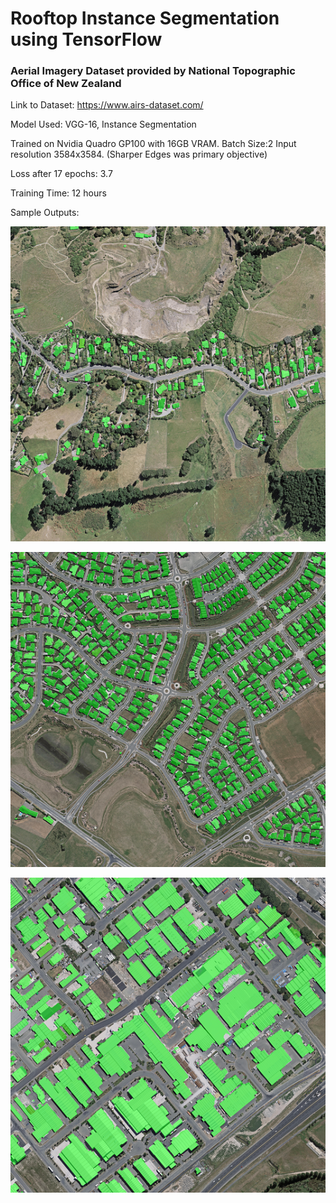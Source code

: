 # Rooftop Instance Segmentation using TensorFlow
### Aerial Imagery Dataset provided by National Topographic Office of New Zealand

Link to Dataset: https://www.airs-dataset.com/

Model Used: VGG-16, Instance Segmentation

Trained on Nvidia Quadro GP100 with 16GB VRAM. Batch Size:2 Input resolution 3584x3584. (Sharper Edges was primary objective)

Loss after 17 epochs: 3.7

Training Time: 12 hours

Sample Outputs:

![Sample 1](sample_out(0).png)

![Sample 2](sample_out(1).png)

![Sample 3](sample_out(2).png)
